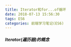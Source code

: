 ```yaml
---
title: Iterator和for...of循环
date: 2018-07-13 15:56:30
tags: ES6
categories: 前端学习笔记(ES6)
---
```


##### Iterator(遍历器)的概念
